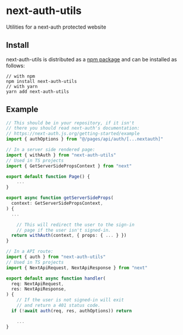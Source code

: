 # next-auth-utils

Utilities for a next-auth protected website

## Install

next-auth-utils is distributed as a
[npm package](https://www.npmjs.com/package/next-auth-utils)
and can be installed as follows:
```
// with npm
npm install next-auth-utils
// with yarn
yarn add next-auth-utils
```

## Example

```ts
// This should be in your repository, if it isn't
// there you should read next-auth's documentation:
// https://next-auth.js.org/getting-started/example
import { authOptions } from "@/pages/api/auth/[...nextauth]"

// In a server side rendered page:
import { withAuth } from "next-auth-utils"
// Used in TS projects
import { GetServerSidePropsContext } from "next"

export default function Page() {
	...
}

export async function getServerSideProps(
  context: GetServerSidePropsContext,
) {
  ...

	// This will redirect the user to the sign-in
	// page if the user isn't signed-in.
  return withAuth(context, { props: { ... } })
}

// In a API route:
import { auth } from "next-auth-utils"
// Used in TS projects
import { NextApiRequest, NextApiResponse } from "next"

export default async function handler(
  req: NextApiRequest,
  res: NextApiResponse,
) {
	// If the user is not signed-in will exit
	// and return a 401 status code.
  if (!await auth(req, res, authOptions)) return

	...
}
```
